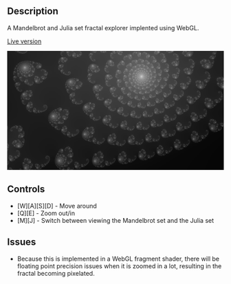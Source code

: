 ## Description

A Mandelbrot and Julia set fractal explorer implented using WebGL.

[Live version](https://hpnrep6.github.io/MandelbrotFractalExplorer/)

![Screenshot of fractal explorer](https://github.com/hpnrep6/MandelbrotFractalExplorer/blob/master/screenshot.png)

## Controls

- [W][A][S][D] - Move around
- [Q][E] - Zoom out/in
- [M][J] - Switch between viewing the Mandelbrot set and the Julia set

## Issues

- Because this is implemented in a WebGL fragment shader, there will be floating point precision issues when it is zoomed in a lot, resulting in the fractal becoming pixelated.
